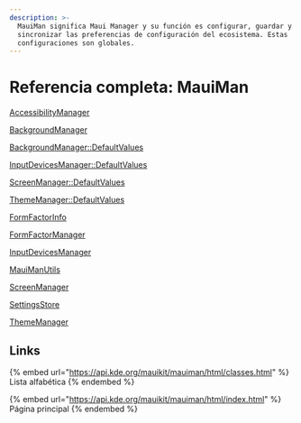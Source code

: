 ```yaml
---
description: >-
  MauiMan significa Maui Manager y su función es configurar, guardar y
  sincronizar las preferencias de configuración del ecosistema. Estas
  configuraciones son globales.
---
```


# Referencia completa: MauiMan

[AccessibilityManager](https://api.kde.org/mauikit/mauiman/html/classMauiMan\_1\_1AccessibilityManager.html)

[BackgroundManager](https://api.kde.org/mauikit/mauiman/html/classMauiMan\_1\_1BackgroundManager.html)

[BackgroundManager::DefaultValues](https://api.kde.org/mauikit/mauiman/html/structMauiMan\_1\_1BackgroundManager\_1\_1DefaultValues.html)

[InputDevicesManager::DefaultValues](https://api.kde.org/mauikit/mauiman/html/structMauiMan\_1\_1InputDevicesManager\_1\_1DefaultValues.html)

[ScreenManager::DefaultValues](https://api.kde.org/mauikit/mauiman/html/structMauiMan\_1\_1ScreenManager\_1\_1DefaultValues.html)

[ThemeManager::DefaultValues](https://api.kde.org/mauikit/mauiman/html/structMauiMan\_1\_1ThemeManager\_1\_1DefaultValues.html)

[FormFactorInfo](https://api.kde.org/mauikit/mauiman/html/classMauiMan\_1\_1FormFactorInfo.html)

[FormFactorManager](https://api.kde.org/mauikit/mauiman/html/classMauiMan\_1\_1FormFactorManager.html)

[InputDevicesManager](https://api.kde.org/mauikit/mauiman/html/classMauiMan\_1\_1InputDevicesManager.html)

[MauiManUtils](https://api.kde.org/mauikit/mauiman/html/classMauiManUtils.html)

[ScreenManager](https://api.kde.org/mauikit/mauiman/html/classMauiMan\_1\_1ScreenManager.html)

[SettingsStore](https://api.kde.org/mauikit/mauiman/html/classMauiMan\_1\_1SettingsStore.html)

[ThemeManager](https://api.kde.org/mauikit/mauiman/html/classMauiMan\_1\_1ThemeManager.html)

## Links

{% embed url="https://api.kde.org/mauikit/mauiman/html/classes.html" %}
Lista alfabética
{% endembed %}

{% embed url="https://api.kde.org/mauikit/mauiman/html/index.html" %}
Página principal
{% endembed %}
